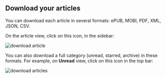 ## Download your articles

You can download each article in several formats: ePUB, MOBI, PDF, XML, JSON, CSV.

On the article view, click on this icon, in the sidebar:

![download article](../../../img/user/download_article.png)

You can also download a full category (unread, starred, archive) in these formats. For example, on **Unread** view, click on this icon in the top bar:

![download articles](../../../img/user/download_articles.png)
